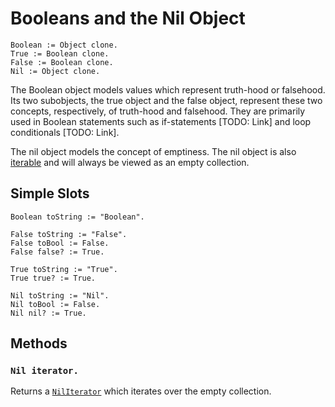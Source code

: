 
# Booleans and the Nil Object

    Boolean := Object clone.
    True := Boolean clone.
    False := Boolean clone.
    Nil := Object clone.

The Boolean object models values which represent truth-hood or
falsehood. Its two subobjects, the true object and the false object,
represent these two concepts, respectively, of truth-hood and
falsehood. They are primarily used in Boolean statements such as
if-statements [TODO: Link] and loop conditionals [TODO: Link].

The nil object models the concept of emptiness. The nil object is
also [iterable](iterator.md) and will always be viewed as an empty
collection.

## Simple Slots

    Boolean toString := "Boolean".

    False toString := "False".
    False toBool := False.
    False false? := True.

    True toString := "True".
    True true? := True.

    Nil toString := "Nil".
    Nil toBool := False.
    Nil nil? := True.

## Methods

### `Nil iterator.`

Returns a [`NilIterator`](iterator.md#niliterator) which iterates over
the empty collection.
